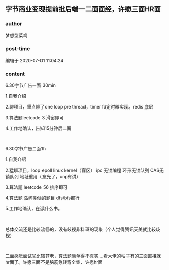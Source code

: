 ## 字节商业变现提前批后端一二面面经，许愿三面HR面
### author 
梦想型菜鸡
### post-time 

编辑于  2020-07-01 11:04:24
### content 
<div class="post-topic-des nc-post-content">
 <p>
  6.30字节广告一面 30min
 </p>
 <p>
  1.自我介绍
 </p>
 <p>
  2.聊项目，重点聊了one loop pre thread，timer fd定时器实现，redis 底层
 </p>
 <p>
  3.算法题leetcode 3 滑窗即可
 </p>
 <p>
  4.工作地确认，告知15分钟后二面
 </p>
 <p>
  <br/>
 </p>
 <p>
  6.30字节广告二面1h
 </p>
 <p>
  1.自我介绍
 </p>
 <p>
  2.猛聊项目，loop epoll linux kernel（盲区） ipc 无锁编程 环形无锁队列 CAS无锁队列 地址重用（忘光了，unp有讲）
 </p>
 <p>
  3.算法题 leetcode 56 排序即可
 </p>
 <p>
  4.算法题 岛屿类似的题目 dfs/bfs都行
 </p>
 <p>
  5.工作地确认，在读什么书。
 </p>
 <p>
  <br/>
 </p>
 <p>
  总体交流还是比较流畅的，没有歧视非科班的现象（个人觉得腾讯天美就比较歧视）
 </p>
 <p>
  <br/>
 </p>
 <p>
  二面感觉面试官比较苍老，算法题简单得不真实....看大佬的帖子有的三面直接就hr面了。许愿三面不是脑筋急转弯全集，许愿hr面
 </p>
</div>
